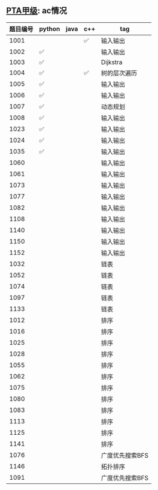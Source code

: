 ## [PTA甲级](https://pintia.cn/problem-sets/994805342720868352): ac情况
|题目编号|python|java|c++|tag|
|----|----|----|----|----|
|1001|||:white_check_mark:|输入输出|
|1002|:white_check_mark:|||输入输出|
|1003|:white_check_mark:|||Dijkstra|
|1004|:white_check_mark:||:white_check_mark:|树的层次遍历|
|1005|:white_check_mark:|||输入输出|
|1006|:white_check_mark:|||输入输出|
|1007|:white_check_mark:|||动态规划|
|1008|:white_check_mark:|||输入输出|
|1023|:white_check_mark:|||输入输出|
|1024|:white_check_mark:|||输入输出|
|1035|:white_check_mark:|||输入输出|
|1060||||输入输出|
|1061||||输入输出|
|1073||||输入输出|
|1077||||输入输出|
|1082||||输入输出|
|1108||||输入输出|
|1140||||输入输出|
|1150||||输入输出|
|1152||||输入输出|
|1032||||链表|
|1052||||链表|
|1074||||链表|
|1097||||链表|
|1133||||链表|
|1012||||排序|
|1016||||排序|
|1025||||排序|
|1028||||排序|
|1055||||排序|
|1062||||排序|
|1075||||排序|
|1080||||排序|
|1083||||排序|
|1113||||排序|
|1125||||排序|
|1141||||排序|
|1076||||广度优先搜索BFS|
|1146||||拓扑排序|
|1091||||广度优先搜索BFS|